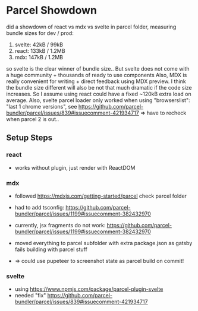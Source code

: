 # Parcel Showdown

did a showdown of react vs mdx vs svelte in parcel folder, measuring bundle sizes for dev / prod:

1. svelte: 42kB / 99kB
2. react: 133kB / 1.2MB
3. mdx: 147kB / 1.2MB

so svelte is the clear winner of bundle size..
But svelte does not come with a huge community + thousands of ready to use components
Also, MDX is really convenient for writing + direct feedback using MDX preview.
I think the bundle size different will also be not that much dramatic if the code size increases.
So I assume using react could have a fixed ~120kB extra load on average.
Also, svelte parcel loader only worked when using "browserslist": "last 1 chrome versions", see https://github.com/parcel-bundler/parcel/issues/839#issuecomment-421934717
=> have to recheck when parcel 2 is out..

## Setup Steps

### react

- works without plugin, just render with ReactDOM

### mdx

- followed https://mdxjs.com/getting-started/parcel check parcel folder
- had to add tsconfig: https://github.com/parcel-bundler/parcel/issues/1199#issuecomment-382432970
- currently, jsx fragments do not work: https://github.com/parcel-bundler/parcel/issues/1199#issuecomment-382432970
- moved everything to parcel subfolder with extra package.json as gatsby fails building with parcel stuff

- => could use pupeteer to screenshot state as parcel build on commit!

### svelte

- using https://www.npmjs.com/package/parcel-plugin-svelte
- needed "fix" https://github.com/parcel-bundler/parcel/issues/839#issuecomment-421934717

